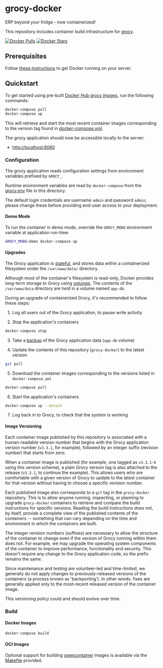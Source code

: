 # grocy-docker

ERP beyond your fridge - now containerized!

This repository includes container build infrastructure for [grocy](https://github.com/grocy/grocy).

[![Docker Pulls](https://img.shields.io/docker/pulls/grocy/backend.svg)](https://hub.docker.com/r/grocy/backend/)
[![Docker Stars](https://img.shields.io/docker/stars/grocy/backend.svg)](https://hub.docker.com/r/grocy/backend/)

## Prerequisites

Follow [these instructions](https://docs.docker.com/install/) to get Docker running on your server.

## Quickstart

To get started using pre-built [Docker Hub grocy images](https://hub.docker.com/u/grocy), run the following commands:

```sh
docker-compose pull
docker-compose up
```

This will retrieve and start the most recent container images corresponding to the version tag found in [docker-compose.yml](docker-compose.yml).

The grocy application should now be accessible locally to the server:

 - [http://localhost:8080](http://localhost:8080)

### Configuration

The grocy application reads configuration settings from environment variables prefixed by `GROCY_`.

Runtime environment variables are read by `docker-compose` from the [grocy.env](grocy.env) file in this directory.

The default login credentials are username `admin` and password `admin`; please change these before providing end-user access to your deployment.

#### Demo Mode

To run the container in demo mode, override the `GROCY_MODE` environment variable at application run-time:

```sh
GROCY_MODE=demo docker-compose up
```

#### Upgrades

The Grocy application is [stateful](https://en.wikipedia.org/wiki/State_(computer_science)), and stores data within a containerized filesystem under the `/var/www/data/` directory.

Although most of the container's filesystem is read-only, Docker provides long-term storage to Grocy using [volumes](https://docs.docker.com/storage/volumes/). The contents of the `/var/www/data` directory are held in a volume named `app-db`.

During an upgrade of containerized Grocy, it's recommended to follow these steps:

1. Log all users out of the Grocy application, to pause write activity

2. Stop the application's containers

```sh
docker-compose stop
```

3. Take a [backup](https://docs.docker.com/storage/volumes/#back-up-restore-or-migrate-data-volumes) of the Grocy application data (`app-db` volume)

4. Update the contents of this repository (`grocy-docker`) to the latest version

```sh
git pull
```

5. Download the container images corresponding to the versions listed in `docker-compose.yml`

```sh
docker-compose pull
```

6. Start the application's containers

```sh
docker-compose up --detach
```

7. Log back in to Grocy, to check that the system is working

#### Image Versioning

Each container image published by this repository is associated with a human-readable version number that begins with the Grocy application version number (`v3.3.1`, for example), followed by an integer suffix (revision number) that starts from zero.

When a container image is published (for example, one tagged as `v3.3.1-6` using this version scheme), a plain Grocy version tag is also attached to the release (`v3.3.1`, to continue the example).  This allows users who are comfortable with a given version of Grocy to update to the latest container for that version without having to choose a specific revision number.

Each published image also corresponds to a `git` tag in the `grocy-docker` repository.  This is to allow anyone running, inspecting, or planning to upgrade `grocy-docker` containers to retrieve and compare the build instructions for specific versions.  Reading the build instructions does not, by itself, provide a complete view of the published contents of the containers -- something that can vary depending on the time and environment in which the containers are built.

The integer revision numbers (suffixes) are necessary to allow the structure of the container to change even if the version of Grocy running within them does not.  For example, we may upgrade the operating system components of the container to improve performance, functionality and security.  This doesn't require any change to the Grocy application code, so the prefix remains the same.

Since maintenance and testing are volunteer-led and time-limited, we generally do not apply changes to previously-released versions of the containers (a process known as 'backporting').  In other words: fixes are generally applied only to the most-recent released version of the container image.

This versioning policy could and should evolve over time.

### Build

#### Docker Images

```sh
docker-compose build
```

#### OCI Images

Optional support for building [opencontainer](https://www.opencontainers.org/) images is available via the [Makefile](Makefile) provided.
